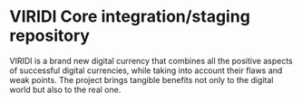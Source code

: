 VIRIDI Core integration/staging repository
=====================================

VIRIDI is a brand new digital currency that combines all the positive aspects of successful digital currencies, while taking into account their flaws and weak points.
The project brings tangible benefits not only to the digital world but also to the real one.
